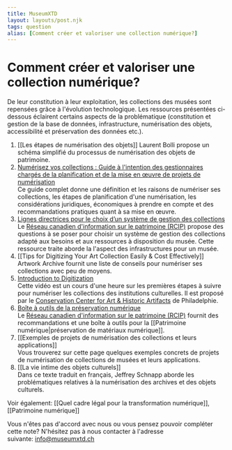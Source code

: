 ```yaml
---
title: MuseumXTD
layout: layouts/post.njk
tags: question
alias: [Comment créer et valoriser une collection numérique?]
---
```

# **Comment créer et valoriser une collection numérique?**
De leur constitution à leur exploitation, les collections des musées sont repensées grâce à l'évolution technologique. Les ressources présentées ci-dessous éclairent certains aspects de la problématique (constitution et gestion de la base de données, infrastructure, numérisation des objets, accessibilité et préservation des données etc.).  

1. [[Les étapes de numérisation des objets]]
   Laurent Bolli propose un schéma simplifié du processus de numérisation des objets de patrimoine.  
2. [Numérisez vos collections : Guide à l'intention des gestionnaires chargés de la planification et de la mise en œuvre de projets de numérisation](https://www.canada.ca/fr/reseau-information-patrimoine/services/numerisation/numerisez-collections-guide-gestionnaires.html)   
   Ce guide complet donne une définition et les raisons de numériser ses collections, les étapes de planification d'une numérisation, les considérations juridiques, économiques à prendre en compte et des recommandations pratiques quant à sa mise en œuvre. 
3. [Lignes directrices pour le choix d’un système de gestion des collections](https://www.canada.ca/fr/reseau-information-patrimoine/services/systemes-gestion-collections/lignes-directrice-choix-sgc.html)     
  Le [Réseau canadien d'information sur le patrimoine (RCIP)](https://www.canada.ca/fr/reseau-information-patrimoine.html) propose des questions à se poser pour choisir un système de gestion des collections adapté aux besoins et aux ressources à disposition du musée. Cette ressource traite aborde la l'aspect des infrastructures pour un musée.    
4. [[Tips for Digitizing Your Art Collection Easily & Cost Effectively]]       
   Artwork Archive fournit une liste de conseils pour numériser ses collections avec peu de moyens.  
5. [Introduction to Digitization](https://www.youtube.com/watch?v=hGKp9o-YGsA&ab_channel=CCAHA)     
   Cette vidéo est un cours d'une heure sur les premières étapes à suivre pour numériser les collections des institutions culturelles. Il est proposé par le [Conservation Center for Art & Historic Artifacts](https://ccaha.org/) de Philadelphie. 
6. [Boîte à outils de la préservation numérique](https://www.canada.ca/fr/reseau-information-patrimoine/services/preservation-numerique/boite-outils.html)    
  Le [Réseau canadien d'information sur le patrimoine (RCIP)](https://www.canada.ca/fr/reseau-information-patrimoine.html) fournit des recommandations et une boîte à outils pour la [[Patrimoine numérique|préservation de matériaux numérique]]. 
7. [[Exemples de projets de numérisation des collections et leurs applications]]      
   Vous trouverez sur cette page quelques exemples concrets de projets de numérisation de collections de musées et leurs applications. 
8. [[La vie intime des objets culturels]]      
   Dans ce texte traduit en français, Jeffrey Schnapp aborde les problématiques relatives à la numérisation des archives et des objets culturels.



Voir également: [[Quel cadre légal pour la transformation numérique]], [[Patrimoine numérique]]
 
Vous n'êtes pas d'accord avec nous ou vous pensez pouvoir compléter cette note? N'hésitez pas à nous contacter à l'adresse suivante: [info@museumxtd.ch](mailto:info@museumxtd.ch)